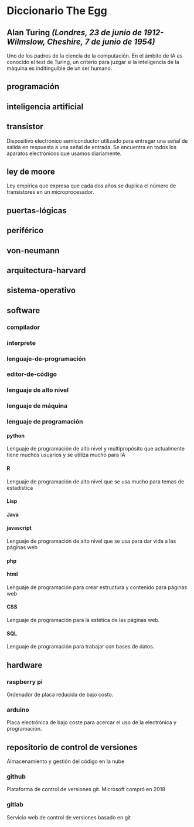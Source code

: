 # Diccionario The Egg
## Alan Turing *(Londres, 23 de junio de 1912-Wilmslow, Cheshire, 7 de junio de 1954)*
Uno de los padres de la ciencia de la computación.
En el ámbito de IA es conocido el test de Turing,
un criterio para juzgar si la inteligencia de la máquina
es inditinguible de un ser humano.

## programación
## inteligencia artificial
## transistor
Dispositivo electrónico semiconductor utilizado para entregar una señal de salida en respuesta
a una señal de entrada. Se encuentra en todos los aparatos electrónicos que usamos diariamente.
## ley de moore
Ley empírica que expresa que cada dos años se duplica el número de transistores en un microprocesador.
## puertas-lógicas

## periférico
## von-neumann
## arquitectura-harvard
## sistema-operativo
## software
### compilador
### interprete
### lenguaje-de-programación
### editor-de-código
### lenguaje de alto nivel
### lenguaje de máquina
### lenguaje de programación
#### python
Lenguaje de programación de alto nivel y multipropósito que actualmente tiene muchos usuarios y
se utiliza mucho para IA
#### R
Lenguaje de programación de alto nivel que se usa mucho para temas de estadística
#### Lisp
#### Java
#### javascript
Lenguaje de programación de alto nivel que se usa para dar vida a las páginas web
#### php
#### html
Lenguaje de programación para crear estructura y contenido para páginas web
#### CSS
Lenguaje de programación para la estética de las páginas web.
#### SQL
Lenguaje de programación para trabajar con bases de datos.
## hardware
###  raspberry pi
Ordenador de placa reducida de bajo costo.
###  arduino
Placa electrónica de bajo coste para acercar el uso de la electrónica y programación.

## repositorio de control de versiones
Almacenamiento y gestión del código en la nube
### github
Plataforma de control de versiones git. Microsoft compró en 2018
### gitlab
Servicio web de control de versiones basado en git

